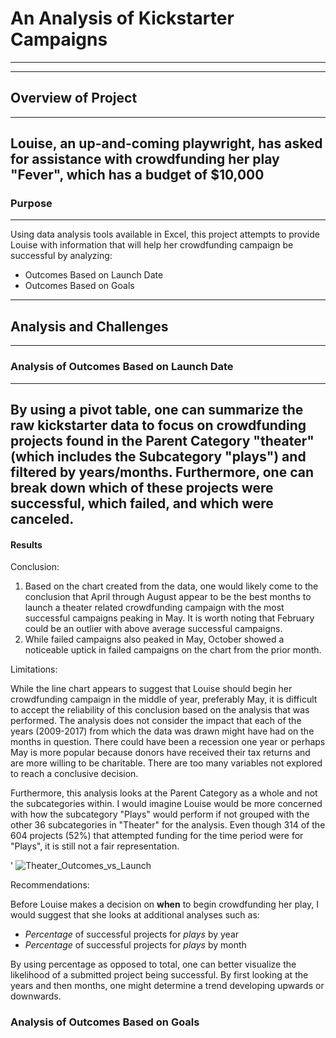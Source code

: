 # An Analysis of Kickstarter Campaigns
---
---
## Overview of Project
---
Louise, an up-and-coming playwright, has asked for assistance with crowdfunding her play "Fever", which has a budget of $10,000
---
### Purpose
---
Using data analysis tools available in Excel, this project attempts to provide Louise with information that will help her crowdfunding campaign be successful by analyzing:
- Outcomes Based on Launch Date
- Outcomes Based on Goals
---
## Analysis and Challenges
---
### Analysis of Outcomes Based on Launch Date
---
By using a pivot table, one can summarize the raw kickstarter data to focus on crowdfunding projects found in the Parent Category "theater" (which includes the Subcategory "plays") and filtered by years/months. Furthermore, one can break down which of these projects were successful, which failed, and which were canceled.
---
#### Results

Conclusion:

1. Based on the chart created from the data, one would likely come to the conclusion that April through August appear to be the best months to launch a theater related crowdfunding campaign with the most successful campaigns peaking in May. It is worth noting that February could be an outlier with above average successful campaigns.
2. While failed campaigns also peaked in May, October showed a noticeable uptick in failed campaigns on the chart from the prior month.

Limitations:

While the line chart appears to suggest that Louise should begin her crowdfunding campaign in the middle of year, preferably May, it is difficult to accept the reliability of this conclusion based on the analysis that was performed. The analysis does not consider the impact that each of the years (2009-2017) from which the data was drawn might have had on the months in question. There could have been a recession one year or perhaps May is more popular because donors have received their tax returns and are more willing to be charitable. There are too many variables not explored to reach a conclusive decision.

Furthermore, this analysis looks at the Parent Category as a whole and not the subcategories within. I would imagine Louise would be more concerned with how the subcategory "Plays" would perform if not grouped with the other 36 subcategories in "Theater" for the analysis. Even though 314 of the 604 projects (52%) that attempted funding for the time period were for "Plays", it is still not a fair representation.

'
![Theater_Outcomes_vs_Launch](https://user-images.githubusercontent.com/70344787/93725246-83dbf100-fb7b-11ea-958b-940562610412.png)

Recommendations:

Before Louise makes a decision on **when** to begin crowdfunding her play, I would suggest that she looks at additional analyses such as:

- *Percentage* of successful projects for *plays* by year
- *Percentage* of successful projects for *plays* by month

By using percentage as opposed to total, one can better visualize the likelihood of a submitted project being successful. By first looking at the years and then months, one might determine a trend developing upwards or downwards. 



### Analysis of Outcomes Based on Goals


